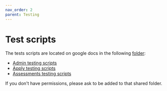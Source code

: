 ```yaml
---
nav_order: 2
parent: Testing
---
```

# Test scripts

The tests scripts are located on google docs in the following [folder](https://drive.google.com/drive/u/1/folders/142leRfwBIMZQbmZXivGzhcYrYTUfYUOS):
- [Admin testing scripts](https://docs.google.com/spreadsheets/d/1BAyEPjLIOQcVFfSCRTsBzDL-lKeQscuFkTAWLJelcvU/edit?usp=sharing)
- [Apply testing scripts](https://docs.google.com/spreadsheets/d/1ui5XkroLH1UHUgahLuaVrFLQr6afIuAXo1r9cQZRgeE/edit?usp=sharing)
- [Assessments testing scripts](https://docs.google.com/spreadsheets/d/155ATAY-f0UOntsbmsy4ngX6KlA2EEcxuh3o9FAaY3KU/edit?usp=sharing)

If you don't have permissions, please ask to be added to that shared folder.
